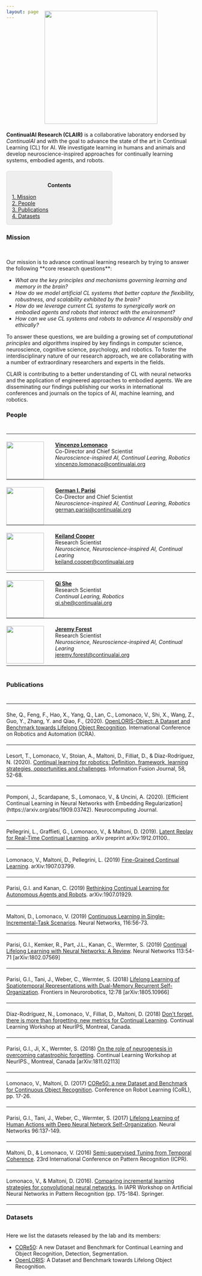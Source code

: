 ```yaml
---
layout: page
---
```


<div style="text-align:center; margin-bottom:20px; margin-top:-40px"><img style="width:300px" src ='/{{ site.baseurl }}images/continualai_research_logo.png'/></div>

**ContinualAI Research (CLAIR)** is a collaborative laboratory endorsed by _ContinualAI_ and with the goal to advance the state of the art in Continual Learning (CL) for AI. We investigate learning in humans and animals and develop neuroscience-inspired approaches for continually learning systems, embodied agents, and robots.

<div style="background: rgba(0,0,0,0.06) none repeat scroll 0% 0%; border: 1px solid rgb(222, 222, 222); padding: 1em; border-radius: 5px; margin-top:20px; max-width: 50%">
	<p style="text-align: center;"><strong>Contents</strong></p>
	<p style="text-align: left; margin-bottom: 0px;">
		<a href="#mission">1. Mission</a><br>
		<a href="#people">2. People</a><br>
		<a href="#pub">3. Publications</a><br>
		<a href="#datasets">4. Datasets</a>
	</p>
</div>

<a name="mission"></a>
<h3 id="mission" style="margin-bottom:30px">Mission</h3>

<br>
Our mission is to advance continual learning research by trying to answer the following **core research questions**:
	
- _What are the key principles and mechanisms governing learning and memory in the brain?_
- _How do we model artificial CL systems that better capture the flexibility, robustness, and scalability exhibited by the brain?_
- _How do we leverage current CL systems to synergically work on embodied agents and robots that interact with the environment?_
- _How can we use CL systems and robots to advance AI responsibly and ethically?_

To answer these questions, we are building a growing set of _computational principles_ and _algorithms_ inspired by key findings in computer science, neuroscience, cognitive science, psychology, and robotics. To foster the interdisciplinary nature of our research approach, we are collaborating with a number of extraordinary researchers and experts in the fields.

CLAIR is contributing to a better understanding of CL with neural networks and the application of engineered approaches to embodied agents. We are disseminating our findings publishing our works in international conferences and journals on the topics of AI, machine learning, and robotics.

<a name="people"></a>
<h3 id="people" style="margin-bottom:30px">People</h3>

<hr style="margin-top:40px;margin-bottom:20px;width:100%">

<div>
	<img src="/{{ site.baseurl }}images/vincenzo.jpg" style="width:100px;height:100px; float:left;margin-right:30px">
	<p>
		<strong><a href="https://www.vincenzolomonaco.com/">Vincenzo Lomonaco</a></strong><br>
		Co-Director and Chief Scientist<br>
		<em>Neuroscience-inspired AI, Continual Learing, Robotics</em><br>
		 <a href="mailto:vincenzo.lomonaco@continualai.org">vincenzo.lomonaco@continualai.org</a><br>
	</p>
</div>

<hr style="margin-top:20px;margin-bottom:20px;width:100%">

<div>
	<img src="/{{ site.baseurl }}images/parisi.jpg" style="width:100px;height:100px; float:left;margin-right:30px">
	<p>
		<strong><a href="https://sites.google.com/view/giparisi/home">German I. Parisi</a></strong><br>
		Co-Director and Chief Scientist<br>
		<em>Neuroscience-inspired AI, Continual Learing, Robotics</em><br>
		 <a href="mailto:vincenzo.lomonaco@continualai.org">german.parisi@continualai.org</a><br>
	</p>
</div>

<hr style="margin-top:20px;margin-bottom:20px;width:100%">

<div>
	<img src="/{{ site.baseurl }}images/keiland.jpg" style="width:100px;height:100px; float:left;margin-right:30px">
	<p>
		<strong><a href="https://www.kwcooper.xyz">Keiland Cooper</a></strong><br>
		Research Scientist<br>
		<em>Neuroscience, Neuroscience-inspired AI, Continual Learing</em><br>
		<a href="mailto:keiland.cooper@continualai.org">keiland.cooper@continualai.org</a><br>
	</p>
</div>

<hr style="margin-top:20px;margin-bottom:20px;width:100%">

<div>
	<img src="/{{ site.baseurl }}images/she.jpg" style="width:100px;height:100px; float:left;margin-right:30px">
	<p>
		<strong><a href="http://sheqi.mystrikingly.com">Qi She</a></strong><br>
		Research Scientist<br>
		<em>Continual Learing, Robotics</em><br>
		<a href="mailto:qi.she@continualai.org">qi.she@continualai.org</a><br>
	</p>
</div>

<hr style="margin-top:20px;margin-bottom:20px;width:100%">

<div>
	<img src="/{{ site.baseurl }}images/jeremy.jpg" style="width:100px;height:100px; float:left;margin-right:30px">
	<p>
		<strong><a href="https://jeremyforest.github.io/">Jeremy Forest</a></strong><br>
		Research Scientist<br>
		<em>Neuroscience, Neuroscience-inspired AI, Continual Learing</em><br>
		<a href="mailto:jeremy.forest@continualai.org">jeremy.forest@continualai.org</a><br>
	</p>
</div>


<hr style="margin-top:20px;margin-bottom:40px;width:100%">

<a name="pub"></a>
<h3 id="papers" style="margin-bottom: 30px;">Publications</h3>

<hr style="margin-top:40px;margin-bottom:20px;width:100%">

She, Q., Feng, F., Hao, X., Yang, Q., Lan, C., Lomonaco, V., Shi, X., Wang, Z., Guo, Y., Zhang, Y. and Qiao, F., (2020). [OpenLORIS-Object: A Dataset and Benchmark towards Lifelong Object Recognition](https://arxiv.org/abs/1911.06487).  International Conference on Robotics and Automation (ICRA).

<hr style="margin-top:20px;margin-bottom:20px;width:100%">

Lesort, T., Lomonaco, V., Stoian, A., Maltoni, D., Filliat, D., & Díaz-Rodríguez, N. (2020). [Continual learning for robotics: Definition, framework, learning strategies, opportunities and challenges](https://www.sciencedirect.com/science/article/abs/pii/S1566253519307377). Information Fusion Journal, 58, 52-68.

<hr style="margin-top:20px;margin-bottom:20px;width:100%">
Pomponi, J., Scardapane, S., Lomonaco, V., & Uncini, A. (2020). [Efficient Continual Learning in Neural Networks with Embedding Regularization](https://arxiv.org/abs/1909.03742). Neurocomputing Journal.

<hr style="margin-top:20px;margin-bottom:20px;width:100%">

Pellegrini, L., Graffieti, G., Lomonaco, V., & Maltoni, D. (2019). [Latent Replay for Real-Time Continual Learning](https://arxiv.org/abs/1912.01100). arXiv preprint arXiv:1912.01100..

<hr style="margin-top:20px;margin-bottom:20px;width:100%">

Lomonaco, V., Maltoni, D., Pellegrini, L. (2019) [Fine-Grained Continual Learning](https://arxiv.org/pdf/1907.03799.pdf). arXiv:1907.03799.

<hr style="margin-top:20px;margin-bottom:20px;width:100%">

Parisi, G.I. and Kanan, C. (2019) [Rethinking Continual Learning for Autonomous Agents and Robots](https://arxiv.org/pdf/1907.01929). arXiv:1907.01929.

<hr style="margin-top:20px;margin-bottom:20px;width:100%">

Maltoni, D., Lomonaco, V. (2019) [Continuous Learning in Single-Incremental-Task Scenarios](https://www.sciencedirect.com/science/article/abs/pii/S0893608019300838). Neural Networks, 116:56-73.

<hr style="margin-top:20px;margin-bottom:20px;width:100%">

Parisi, G.I., Kemker, R., Part, J.L., Kanan, C., Wermter, S. (2019) [Continual Lifelong Learning with Neural Networks: A Review](https://www.sciencedirect.com/science/article/pii/S0893608019300231). Neural Networks 113:54-71 [arXiv:1802.07569]

<hr style="margin-top:20px;margin-bottom:20px;width:100%">

Parisi, G.I., Tani, J., Weber, C., Wermter, S. (2018) [Lifelong Learning of Spatiotemporal Representations with Dual-Memory Recurrent Self-Organization](https://www.frontiersin.org/articles/10.3389/fnbot.2018.00078/full). Frontiers in Neurorobotics, 12:78 [arXiv:1805.10966]

<hr style="margin-top:20px;margin-bottom:20px;width:100%">

Díaz-Rodríguez, N., Lomonaco, V., Filliat, D., Maltoni, D. (2018) [Don't forget, there is more than forgetting: new metrics for Continual Learning](https://arxiv.org/abs/1810.13166). Continual Learning Workshop at NeurIPS, Montreal, Canada.

<hr style="margin-top:20px;margin-bottom:20px;width:100%">

Parisi, G.I., Ji, X., Wermter, S. (2018) [On the role of neurogenesis in overcoming catastrophic forgetting](https://marcpickett.com/cl2018/CL-2018_paper_31.pdf). Continual Learning Workshop at NeurIPS., Montreal, Canada [arXiv:1811.02113]

<hr style="margin-top:20px;margin-bottom:20px;width:100%">

Lomonaco, V., Maltoni, D. (2017) [CORe50: a new Dataset and Benchmark for Continuous Object Recognition](http://proceedings.mlr.press/v78/lomonaco17a.html). Conference on Robot Learning (CoRL), pp. 17-26.

<hr style="margin-top:20px;margin-bottom:20px;width:100%">

Parisi, G.I., Tani, J., Weber, C., Wermter, S. (2017) [Lifelong Learning of Human Actions with Deep Neural Network Self-Organization](http://www.sciencedirect.com/science/article/pii/S0893608017302034). Neural Networks 96:137-149.

<hr style="margin-top:20px;margin-bottom:20px;width:100%">

Maltoni, D., & Lomonaco, V. (2016) [Semi-supervised Tuning from Temporal Coherence](https://arxiv.org/abs/1511.03163). 23rd International Conference on Pattern Recognition (ICPR).

<hr style="margin-top:20px;margin-bottom:20px;width:100%">

Lomonaco, V., & Maltoni, D. (2016). [Comparing incremental learning strategies for convolutional neural networks](https://link.springer.com/chapter/10.1007/978-3-319-46182-3_15). In IAPR Workshop on Artificial Neural Networks in Pattern Recognition (pp. 175-184). Springer.

<hr style="margin-top:20px;margin-bottom:20px;width:100%">

<!-- <hr style="margin-top:30px;margin-bottom:20px;width:100%">
<div>
	<img src="https://image.slidesharecdn.com/numentatalk-190918211350/95/continual-learning-another-step-towards-truly-intelligent-machines-12-638.jpg?cb=1568841390" style="width:150px;height:83px; float:left;margin-right:30px"/>
	<p>
		<strong><a href="https://www.slideshare.net/VincenzoLomonaco/continual-learning-another-step-towards-truly-intelligent-machines">Continual Learning: Another Step Towards Truly Intelligent Machines</a></strong>. 
		<em>Numenta, Redwood City, California.</em>.
		16th September 2017.<br> 
	</p>
</div>
<hr style="margin-top:30px;margin-bottom:20px;width:100%"> -->


<a name="datasets"></a>
<h3 id="datasets" style="margin-bottom:30px">Datasets</h3>

Here we list the datasets released by the lab and its members:

- [CORe50](https://vlomonaco.github.io/core50/): A new Dataset and Benchmark for Continual Learning and Object Recognition, Detection, Segmentation.
- [OpenLORIS](https://lifelong-robotic-vision.github.io/dataset/Data_Object-Recognition): A Dataset and Benchmark towards Lifelong Object Recognition.

